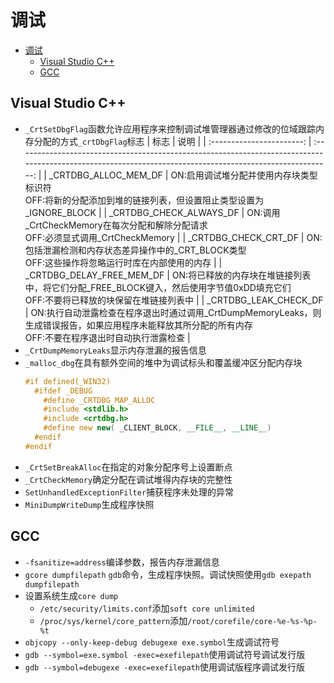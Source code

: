# 调试

- [调试](#调试)
  - [Visual Studio C++](#visual-studio-c)
  - [GCC](#gcc)

## Visual Studio C++

  - ```_CrtSetDbgFlag```函数允许应用程序来控制调试堆管理器通过修改的位域跟踪内存分配的方式```_crtDbgFlag```标志
    |           标志            |                                                                            说明                                                                            |
    | :-----------------------: | :--------------------------------------------------------------------------------------------------------------------------------------------------------: |
    |   _CRTDBG_ALLOC_MEM_DF    |                       ON:启用调试堆分配并使用内存块类型标识符<br>OFF:将新的分配添加到堆的链接列表，但设置阻止类型设置为_IGNORE_BLOCK                       |
    |  _CRTDBG_CHECK_ALWAYS_DF  |                                     ON:调用_CrtCheckMemory在每次分配和解除分配请求<br>OFF:必须显式调用_CrtCheckMemory                                      |
    |   _CRTDBG_CHECK_CRT_DF    |                             ON:包括泄漏检测和内存状态差异操作中的_CRT_BLOCK类型<br>OFF:这些操作将忽略运行时库在内部使用的内存                              |
    | _CRTDBG_DELAY_FREE_MEM_DF |             ON:将已释放的内存块在堆链接列表中，将它们分配_FREE_BLOCK键入，然后使用字节值0xDD填充它们<br>OFF:不要将已释放的块保留在堆链接列表中             |
    |   _CRTDBG_LEAK_CHECK_DF   | ON:执行自动泄露检查在程序退出时通过调用_CrtDumpMemoryLeaks，则生成错误报告，如果应用程序未能释放其所分配的所有内存<br>OFF:不要在程序退出时自动执行泄露检查 |
  - ```_CrtDumpMemoryLeaks```显示内存泄漏的报告信息
  - ```_malloc_dbg```在具有额外空间的堆中为调试标头和覆盖缓冲区分配内存块
    ```C++
    #if defined(_WIN32)
      #ifdef _DEBUG
        #define _CRTDBG_MAP_ALLOC
        #include <stdlib.h>
        #include <crtdbg.h>
        #define new new( _CLIENT_BLOCK, __FILE__, __LINE__)
      #endif
    #endif
    ```
  - ```_CrtSetBreakAlloc```在指定的对象分配序号上设置断点
  - ```_CrtCheckMemory```确定分配在调试堆得内存块的完整性
  - ```SetUnhandledExceptionFilter```捕获程序未处理的异常
  - ```MiniDumpWriteDump```生成程序快照

## GCC

  - ```-fsanitize=address```编译参数，报告内存泄漏信息
  - ```gcore dumpfilepath``` ```gdb```命令，生成程序快照。调试快照使用```gdb exepath dumpfilepath```
  - 设置系统生成```core dump```
    - ```/etc/security/limits.conf```添加```soft core unlimited```
    - ```/proc/sys/kernel/core_pattern```添加```/root/corefile/core-%e-%s-%p-%t```
  - ```objcopy --only-keep-debug debugexe exe.symbol```生成调试符号
  - ```gdb --symbol=exe.symbol -exec=exefilepath```使用调试符号调试发行版
  - ```gdb --symbol=debugexe -exec=exefilepath```使用调试版程序调试发行版